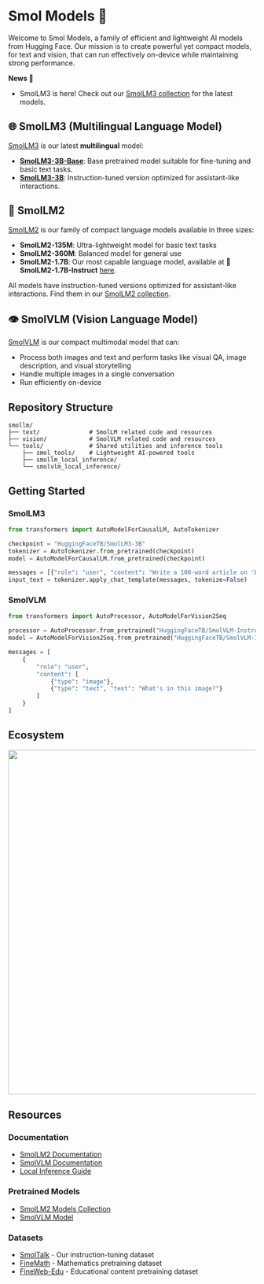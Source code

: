 # Smol Models 🤏

Welcome to Smol Models, a family of efficient and lightweight AI models from Hugging Face. Our mission is to create powerful yet compact models, for text and vision, that can run effectively on-device while maintaining strong performance.

**News 📰**
- SmolLM3 is here! Check out our [SmolLM3 collection](https://huggingface.co/HuggingFaceTB/SmolLM3-3B) for the latest models.

## 🌐 SmolLM3 (Multilingual Language Model)
[SmolLM3](https://huggingface.co/HuggingFaceTB/SmolLM3-3B) is our latest **multilingual** model:
- **[SmolLM3-3B-Base](https://huggingface.co/HuggingFaceTB/SmolLM3-3B-Base)**: Base pretrained model suitable for fine-tuning and basic text tasks.
- **[SmolLM3-3B](https://huggingface.co/HuggingFaceTB/SmolLM3-3B)**: Instruction-tuned version optimized for assistant-like interactions.

## 💬 SmolLM2
[SmolLM2](https://huggingface.co/collections/HuggingFaceTB/smollm2-6723884218bcda64b34d7db9) is our family of compact language models available in three sizes:
- **SmolLM2-135M**: Ultra-lightweight model for basic text tasks
- **SmolLM2-360M**: Balanced model for general use
- **SmolLM2-1.7B**: Our most capable language model, available at **🤏 SmolLM2-1.7B-Instruct** [here](https://huggingface.co/HuggingFaceTB/SmolLM2-1.7B-Instruct).

All models have instruction-tuned versions optimized for assistant-like interactions. Find them in our [SmolLM2 collection](https://huggingface.co/collections/HuggingFaceTB/smollm2-6723884218bcda64b34d7db9).

## 👁️ SmolVLM (Vision Language Model)
[SmolVLM](https://huggingface.co/HuggingFaceTB/SmolVLM-Instruct) is our compact multimodal model that can:
- Process both images and text and perform tasks like visual QA, image description, and visual storytelling
- Handle multiple images in a single conversation
- Run efficiently on-device

## Repository Structure
```
smollm/
├── text/              # SmolLM related code and resources
├── vision/            # SmolVLM related code and resources
└── tools/             # Shared utilities and inference tools
    ├── smol_tools/    # Lightweight AI-powered tools
    ├── smollm_local_inference/
    └── smolvlm_local_inference/
```

## Getting Started

### SmolLM3
```python
from transformers import AutoModelForCausalLM, AutoTokenizer

checkpoint = "HuggingFaceTB/SmolLM3-3B"
tokenizer = AutoTokenizer.from_pretrained(checkpoint)
model = AutoModelForCausalLM.from_pretrained(checkpoint)

messages = [{"role": "user", "content": "Write a 100-word article on 'Benefits of Open-Source in AI research"}]
input_text = tokenizer.apply_chat_template(messages, tokenize=False)
```

### SmolVLM
```python
from transformers import AutoProcessor, AutoModelForVision2Seq

processor = AutoProcessor.from_pretrained("HuggingFaceTB/SmolVLM-Instruct")
model = AutoModelForVision2Seq.from_pretrained("HuggingFaceTB/SmolVLM-Instruct")

messages = [
    {
        "role": "user",
        "content": [
            {"type": "image"},
            {"type": "text", "text": "What's in this image?"}
        ]
    }
]
```

## Ecosystem
<div align="center">
<img src="https://cdn-uploads.huggingface.co/production/uploads/61c141342aac764ce1654e43/RvHjdlRT5gGQt5mJuhXH9.png" width="700"/>
</div>

## Resources

### Documentation
- [SmolLM2 Documentation](text/README.md)
- [SmolVLM Documentation](vision/README.md)
- [Local Inference Guide](tools/README.md)

### Pretrained Models
- [SmolLM2 Models Collection](https://huggingface.co/collections/HuggingFaceTB/smollm2-6723884218bcda64b34d7db9)
- [SmolVLM Model](https://huggingface.co/HuggingFaceTB/SmolVLM-Instruct)

### Datasets
- [SmolTalk](https://huggingface.co/datasets/HuggingFaceTB/smoltalk) - Our instruction-tuning dataset
- [FineMath](https://huggingface.co/datasets/HuggingFaceTB/finemath) - Mathematics pretraining dataset
- [FineWeb-Edu](https://huggingface.co/datasets/HuggingFaceFW/fineweb-edu) - Educational content pretraining dataset